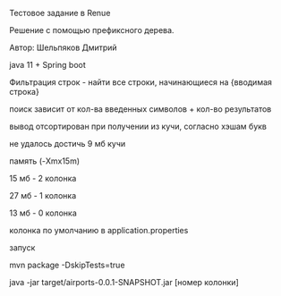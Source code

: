 Тестовое задание в Renue

Решение с помощью префиксного дерева.

Автор: Шельпяков Дмитрий

java 11 + Spring boot

Фильтрация строк - найти все строки, начинающиеся на {вводимая строка}

поиск зависит от кол-ва введенных символов + кол-во результатов

вывод отсортирован при получении из кучи, согласно хэшам букв

не удалось достичь 9 мб кучи

память (-Xmx15m)

15 мб - 2 колонка

27 мб - 1 колонка

13 мб - 0 колонка

колонка по умолчанию в application.properties

запуск

mvn package -DskipTests=true

java -jar target/airports-0.0.1-SNAPSHOT.jar [номер колонки]
